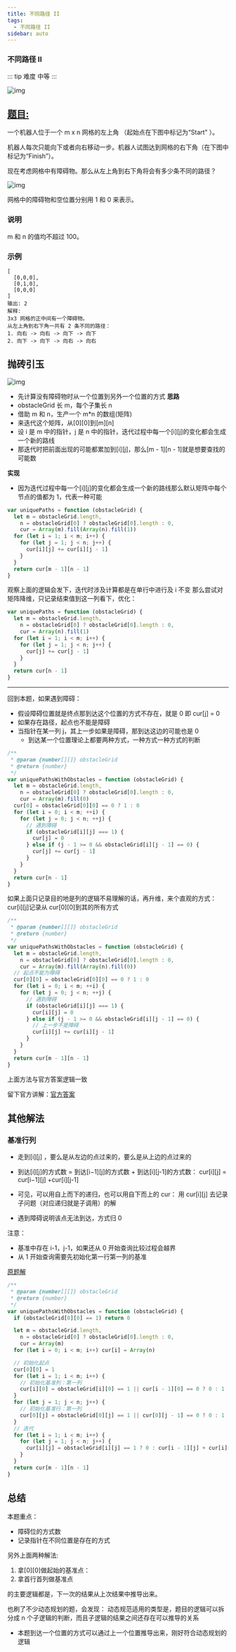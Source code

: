 ```yaml
---
title: 不同路径 II
tags:
  - 不同路径 II
sidebar: auto
---
```


### 不同路径 II

::: tip 难度
中等
:::

![img](http://qiniu.gaowenju.com/leecode/banner/20200706.jpg)

## [题目:](https://leetcode-cn.com/problems/unique-paths-ii/)

一个机器人位于一个 m x n 网格的左上角 （起始点在下图中标记为“Start” ）。

机器人每次只能向下或者向右移动一步。机器人试图达到网格的右下角（在下图中标记为“Finish”）。

现在考虑网格中有障碍物。那么从左上角到右下角将会有多少条不同的路径？

![img](http://qiniu.gaowenju.com/leecode/20200706-q.png)

网格中的障碍物和空位置分别用 1 和 0 来表示。

### 说明

m 和 n 的值均不超过 100。

### 示例

```
[
  [0,0,0],
  [0,1,0],
  [0,0,0]
]
输出: 2
解释:
3x3 网格的正中间有一个障碍物。
从左上角到右下角一共有 2 条不同的路径：
1. 向右 -> 向右 -> 向下 -> 向下
2. 向下 -> 向下 -> 向右 -> 向右
```

## 抛砖引玉

![img](http://qiniu.gaowenju.com/leecode/20200706.png)

- 先计算没有障碍物时从一个位置到另外一个位置的方式
  **思路**
- obstacleGrid 长 m，每个子集长 n
- 借助 m 和 n，生产一个 m\*n 的数组(矩阵)
- 来迭代这个矩阵，从[0][0]到[m][n]
- 设 i 是 m 中的指针，j 是 n 中的指针，迭代过程中每一个[i][j]的变化都会生成一个新的路线
- 那迭代时把前面出现的可能都累加到[i][j]，那么[m - 1][n - 1]就是想要查找的可能数

**实现**

- 因为迭代过程中每一个[i][j]的变化都会生成一个新的路线那么默认矩阵中每个节点的值都为 1，代表一种可能

```javascript
var uniquePaths = function (obstacleGrid) {
  let m = obstacleGrid.length,
    n = obstacleGrid[0] ? obstacleGrid[0].length : 0,
    cur = Array(m).fill(Array(n).fill(1))
  for (let i = 1; i < m; i++) {
    for (let j = 1; j < n; j++) {
      cur[i][j] += cur[i][j - 1]
    }
  }
  return cur[m - 1][n - 1]
}
```

观察上面的逻辑会发下，迭代时涉及计算都是在单行中进行及 i 不变
那么尝试对矩阵降维，只记录结束值到这一列看下，优化：

```javascript
var uniquePaths = function (obstacleGrid) {
  let m = obstacleGrid.length,
    n = obstacleGrid[0] ? obstacleGrid[0].length : 0,
    cur = Array(n).fill(1)
  for (let i = 1; i < m; i++) {
    for (let j = 1; j < n; j++) {
      cur[j] += cur[j - 1]
    }
  }
  return cur[n - 1]
}
```

---

回到本题，如果遇到障碍：

- 假设障碍位置就是终点那到达这个位置的方式不存在，就是 0 即 cur[j] = 0
- 如果存在路径，起点也不能是障碍
- 当指针在某一列 j，其上一步如果是障碍，那到达这边的可能也是 0
  - 到达某一个位置理论上都要两种方式，一种方式一种方式的判断

```javascript
/**
 * @param {number[][]} obstacleGrid
 * @return {number}
 */
var uniquePathsWithObstacles = function (obstacleGrid) {
  let m = obstacleGrid.length,
    n = obstacleGrid[0] ? obstacleGrid[0].length : 0,
    cur = Array(m).fill(0)
  cur[0] = obstacleGrid[0][0] == 0 ? 1 : 0
  for (let i = 0; i < m; ++i) {
    for (let j = 0; j < n; ++j) {
      // 遇到障碍
      if (obstacleGrid[i][j] === 1) {
        cur[j] = 0
      } else if (j - 1 >= 0 && obstacleGrid[i][j - 1] == 0) {
        cur[j] += cur[j - 1]
      }
    }
  }
  return cur[n - 1]
}
```

如果上面只记录目的地是列的逻辑不易理解的话，再升维，来个直观的方式：
cur[i][j]记录从 cur[0][0]到其的所有方式

```javascript
/**
 * @param {number[][]} obstacleGrid
 * @return {number}
 */
var uniquePathsWithObstacles = function (obstacleGrid) {
  let m = obstacleGrid.length,
    n = obstacleGrid[0] ? obstacleGrid[0].length : 0,
    cur = Array(m).fill(Array(n).fill(0))
  // 起点不能为障碍
  cur[0][0] = obstacleGrid[0][0] == 0 ? 1 : 0
  for (let i = 0; i < m; ++i) {
    for (let j = 0; j < n; ++j) {
      // 遇到障碍
      if (obstacleGrid[i][j] === 1) {
        cur[i][j] = 0
      } else if (j - 1 >= 0 && obstacleGrid[i][j - 1] == 0) {
        // 上一步不是障碍
        cur[i][j] += cur[i][j - 1]
      }
    }
  }
  return cur[m - 1][n - 1]
}
```

上面方法与官方答案逻辑一致

留下官方讲解：[官方答案](https://leetcode-cn.com/problems/unique-paths-ii/solution/)

## 其他解法

### 基准行列

- 走到[i][j] ，要么是从左边的点过来的，要么是从上边的点过来的
- 到达[i][j]的方式数 = 到达[i−1][j]的方式数 + 到达[i][j-1]的方式数：
  cur[i][j] = cur[i−1][j] +cur[i][j-1]
- 可见，可以用自上而下的递归，也可以用自下而上的 cur：
  用 cur[i][j] 去记录子问题（对应递归就是子调用）的解

- 遇到障碍说明该点无法到达，方式归 0

注意：

- 基准中存在 i-1，j-1，如果还从 0 开始查询比较过程会越界
- 从 1 开始查询需要先初始化第一行第一列的基准

[原题解](https://leetcode-cn.com/problems/unique-paths-ii/solution/shou-hua-tu-jie-dp-si-lu-by-hyj8/)

```javascript
/**
 * @param {number[][]} obstacleGrid
 * @return {number}
 */
var uniquePathsWithObstacles = function (obstacleGrid) {
  if (obstacleGrid[0][0] == 1) return 0

  let m = obstacleGrid.length,
    n = obstacleGrid[0] ? obstacleGrid[0].length : 0,
    cur = Array(m)
  for (let i = 0; i < m; i++) cur[i] = Array(n)

  // 初始化起点
  cur[0][0] = 1
  for (let i = 1; i < m; i++) {
    // 初始化基准列：第一列
    cur[i][0] = obstacleGrid[i][0] == 1 || cur[i - 1][0] == 0 ? 0 : 1
  }
  for (let j = 1; j < n; j++) {
    // 初始化基准行：第一列
    cur[0][j] = obstacleGrid[0][j] == 1 || cur[0][j - 1] == 0 ? 0 : 1
  }
  // 迭代
  for (let i = 1; i < m; i++) {
    for (let j = 1; j < n; j++) {
      cur[i][j] = obstacleGrid[i][j] == 1 ? 0 : cur[i - 1][j] + cur[i][j - 1]
    }
  }
  return cur[m - 1][n - 1]
}
```

## 总结

本题重点：

- 障碍位的方式数
- 记录指针在不同位置是存在的方式

另外上面两种解法:

1. 拿[0][0]做起始的基准点：
2. 拿首行首列做基准点

的主要逻辑都是，下一次的结果从上次结果中推导出来。

也刷了不少动态规划的题，会发现：
动态规范适用的类型是，题目的逻辑可以拆分成 n 个子逻辑的判断，而且子逻辑的结果之间还存在可以推导的关系

- 本题到达一个位置的方式可以通过上一个位置推导出来，刚好符合动态规划的逻辑

